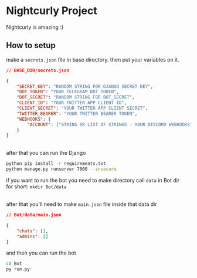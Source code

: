 # Nightcurly Project

Nightcurly is amazing :)

## How to setup

make a `secrets.json` file in base directory.
then put your variables on it.

```json
// BASE_DIR/secrets.json

{
    "SECRET_KEY": "RANDOM STRING FOR DJANGO SECRET KEY",
    "BOT_TOKEN": "YOUR TELEGRAM BOT TOKEN",
    "BOT_SECRET": "RANDOM STRING FOR BOT_SECRET",
    "CLIENT_ID": "YOUR TWITTER APP CLIENT ID",
    "CLIENT_SECRET": "YOUR TWITTER APP CLIENT SECRET",
    "TWITTER_BEARER": "YOUR TWITTER BEARER TOKEN",
    "WEBHOOKS": {
        "ACCOUNT": ["STRING OR LIST OF STRINGS - YOUR DISCORD WEBHOOKS"]
    }
}
```

\
after that you can run the Django

```bash
python pip install -r requirements.txt
python manage.py runserver 7000 --insecure
```

if you want to run the bot you need to make directory call `data` in Bot dir \
for short: `mkdir Bot/data`

\
after that you'll need to make `main.json` file inside that data dir

```json
// Bot/data/main.json

{
    "chats": [],
    "admins": []
}
```

and then you can run the bot

```bash
cd Bot
py run.py
```
